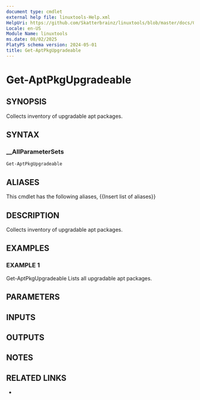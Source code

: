 ```yaml
---
document type: cmdlet
external help file: linuxtools-Help.xml
HelpUri: https://github.com/Skatterbrainz/linuxtools/blob/master/docs/Get-AptPkgUpgradable.md
Locale: en-US
Module Name: linuxtools
ms.date: 08/02/2025
PlatyPS schema version: 2024-05-01
title: Get-AptPkgUpgradeable
---
```


# Get-AptPkgUpgradeable

## SYNOPSIS

Collects inventory of upgradable apt packages.

## SYNTAX

### __AllParameterSets

```
Get-AptPkgUpgradeable
```

## ALIASES

This cmdlet has the following aliases,
  {{Insert list of aliases}}

## DESCRIPTION

Collects inventory of upgradable apt packages.

## EXAMPLES

### EXAMPLE 1

Get-AptPkgUpgradeable
Lists all upgradable apt packages.

## PARAMETERS

## INPUTS

## OUTPUTS

## NOTES

## RELATED LINKS

- [](https://github.com/Skatterbrainz/linuxtools/blob/master/docs/Get-AptPkgUpgradable.md)
